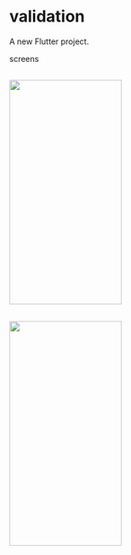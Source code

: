 # validation

A new Flutter project.

screens

## <img src = "https://github.com/user-attachments/assets/4acc4ba6-c370-40bc-81eb-6b9bbd786139" width=200 height=400>
## <img src = "https://github.com/user-attachments/assets/d5e9f85c-96a4-44cb-914d-6b043def6f06" width=200 height=400>
